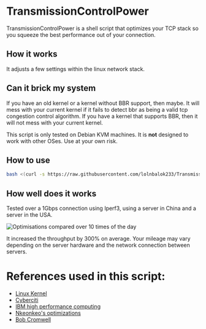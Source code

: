 # TransmissionControlPower
TransmissionControlPower is a shell script that optimizes your TCP stack so you squeeze the best performance out of your connection.

## How it works
It adjusts a few settings within the linux network stack.

## Can it brick my system
If you have an old kernel or a kernel without BBR support, then maybe. It will mess with your current kernel if it fails to detect bbr as being a valid tcp congestion control algorithm. If you have a kernel that supports BBR, then it will not mess with your current kernel.

This script is only tested on Debian KVM machines. It is **not** designed to work with other OSes. Use at your own risk.

## How to use
```bash
bash <(curl -s https://raw.githubusercontent.com/lolnbalok233/TransmissionControlPower/main/optimise.sh)
```

## How well does it works
Tested over a 1Gbps connection using Iperf3, using a server in China and a server in the USA.

![Optimisations compared over 10 times of the day](https://cdn.jsdelivr.net/gh/daycat/blogimages@main/uPic/20230321ATIRqs.png)

It increased the throughput by 300% on average. Your mileage may vary depending on the server hardware and the network connection between servers.

# References used in this script:
- [Linux Kernel](https://www.kernel.org/doc/Documentation/networking/ip-sysctl.txt)
- [Cyberciti](http://www.cyberciti.biz/faq/linux-tcp-tuning/)
- [IBM high performance computing](https://www.ibm.com/docs/en/aix/7.1?topic=performance-tcp-udp-tuning)
- [Nkeonkeo's optimizations](https://github.com/nkeonkeo/shs)
- [Bob Cromwell](https://cromwell-intl.com/open-source/performance-tuning/tcp.html)
